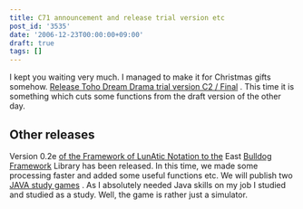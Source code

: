 ```yaml
---
title: C71 announcement and release trial version etc
post_id: '3535'
date: '2006-12-23T00:00:00+09:00'
draft: true
tags: []
---
```


I kept you waiting very much. I managed to make it for Christmas gifts somehow. [Release Toho Dream Drama trial version C2 / Final](https://danmaq.com/!/thC/) . This time it is something which cuts some functions from the draft version of the other day.

## Other releases

Version 0.2e [of the Framework of LunAtic Notation to the](/tag/flan) East [Bulldog Framework](/tag/flan) Library has been released. In this time, we made some processing faster and added some useful functions etc. We will publish two [JAVA study games](/category/products/apps?tag=java) . As I absolutely needed Java skills on my job I studied and studied as a study. Well, the game is rather just a simulator.
